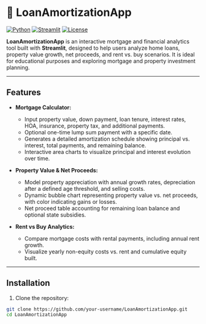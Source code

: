 # 🏡 LoanAmortizationApp

[![Python](https://img.shields.io/badge/python-3.12-blue.svg)](https://www.python.org/)
[![Streamlit](https://img.shields.io/badge/streamlit-1.25-green.svg)](https://streamlit.io/)
[![License](https://img.shields.io/badge/license-MIT-orange.svg)](LICENSE)

**LoanAmortizationApp** is an interactive mortgage and financial analytics tool built with **Streamlit**, designed to help users analyze home loans, property value growth, net proceeds, and rent vs. buy scenarios. It is ideal for educational purposes and exploring mortgage and property investment planning.

---

## Features

- **Mortgage Calculator:**  
  - Input property value, down payment, loan tenure, interest rates, HOA, insurance, property tax, and additional payments.  
  - Optional one-time lump sum payment with a specific date.  
  - Generates a detailed amortization schedule showing principal vs. interest, total payments, and remaining balance.  
  - Interactive area charts to visualize principal and interest evolution over time.

- **Property Value & Net Proceeds:**  
  - Model property appreciation with annual growth rates, depreciation after a defined age threshold, and selling costs.  
  - Dynamic bubble chart representing property value vs. net proceeds, with color indicating gains or losses.  
  - Net proceed table accounting for remaining loan balance and optional state subsidies.

- **Rent vs Buy Analytics:**  
  - Compare mortgage costs with rental payments, including annual rent growth.  
  - Visualize yearly non-equity costs vs. rent and cumulative equity built.  

---

## Installation

1. Clone the repository:
```bash
git clone https://github.com/your-username/LoanAmortizationApp.git
cd LoanAmortizationApp
```
